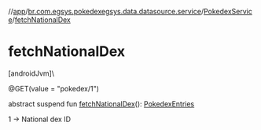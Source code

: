 //[app](../../../index.md)/[br.com.egsys.pokedexegsys.data.datasource.service](../index.md)/[PokedexService](index.md)/[fetchNationalDex](fetch-national-dex.md)

# fetchNationalDex

[androidJvm]\

@GET(value = "pokedex/1")

abstract suspend fun [fetchNationalDex](fetch-national-dex.md)(): [PokedexEntries](../../br.com.egsys.pokedexegsys.data.model.network/-pokedex-entries/index.md)

1 -> National dex ID
